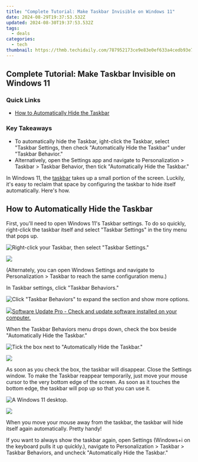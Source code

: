 ```yaml
---
title: "Complete Tutorial: Make Taskbar Invisible on Windows 11"
date: 2024-08-29T19:37:53.532Z
updated: 2024-08-30T19:37:53.532Z
tags:
  - deals
categories:
  - tech
thumbnail: https://thmb.techidaily.com/787952173ce9e83e0ef633a4cedb93e7fb52d657c7edd0112719c795b41928ba.jpg
---
```


## Complete Tutorial: Make Taskbar Invisible on Windows 11

### Quick Links

* [How to Automatically Hide the Taskbar](https://iphone-unlock.techidaily.com/in-2024-everything-you-need-to-know-about-unlocked-iphone-14-plus-drfone-by-drfone-ios/)

### Key Takeaways

* To automatically hide the Taskbar, ight-click the Taskbar, select "Taskbar Settings, then check "Automatically Hide the Taskbar" under "Taskbar Behavior."
* Alternatively, open the Settings app and navigate to Personalization > Taskbar > Taskbar Behavior, then tick "Automatically Hide the Taskbar."

 In Windows 11, the [taskbar](https://video-content-creator.techidaily.com/new-best-4k-proxy-video-editors-top-picks-for-smooth-editing-for-2024/) takes up a small portion of the screen. Luckily, it's easy to reclaim that space by configuring the taskbar to hide itself automatically. Here's how.

<!-- affiliate ads begin -->

<!-- affiliate ads end -->
##  How to Automatically Hide the Taskbar

 First, you'll need to open Windows 11's Taskbar settings. To do so quickly, right-click the taskbar itself and select "Taskbar Settings" in the tiny menu that pops up.

![Right-click your Taskbar, then select "Taskbar Settings."](https://static1.howtogeekimages.com/wordpress/wp-content/uploads/2023/11/taskbar-settings-windows-11.png) 

<!-- affiliate ads begin -->
<a href="https://shop.copernic.com/order/checkout.php?PRODS=41033091&QTY=1&AFFILIATE=108875&CART=1"><img src="https://secure.2checkout.com/images/merchant/8d30aa96e72440759f74bd2306c1fa3d/Copernic-2023-Affiliate-728x90-Advanced.png" border="0"></a>
<!-- affiliate ads end -->
 (Alternately, you can open Windows Settings and navigate to Personalization > Taskbar to reach the same configuration menu.)

 In Taskbar settings, click "Taskbar Behaviors."

![Click "Taskbar Behaviors" to expand the section and show more options.](https://static1.howtogeekimages.com/wordpress/wp-content/uploads/2023/11/taskbar-behaviour.png) 

<!-- affiliate ads begin -->
<a href="https://order.glarysoft.com/order/checkout.php?PRODS=4691139&QTY=1&AFFILIATE=108875&CART=1"><img src="https://secure.avangate.com/images/merchant/6734fa703f6633ab896eecbdfad8953a/products/SU-200-1.png" border="0">Software Update Pro - Check and update software installed on your computer. </a>
<!-- affiliate ads end -->
 When the Taskbar Behaviors menu drops down, check the box beside "Automatically Hide the Taskbar."

![Tick the box next to "Automatically Hide the Taskbar."](https://static1.howtogeekimages.com/wordpress/wp-content/uploads/2023/11/automatically-hidetaskbar.png) 

<!-- affiliate ads begin -->
<a href="https://store.bitdefender.com/affiliate.php?ACCOUNT=BITLATIN&AFFILIATE=108875&PATH=http%3A%2F%2Fwww.bitdefender.com%2Fbusiness%3FAFFILIATE%3D108875%26RESOURCE%3D30%2525%2BOff%2Ball%2BGravityZone%2BProducts"><img src="https://www.bitdefender.com/content/dam/bitdefender/business/campaign/1200X628.png" border="0"></a>
<!-- affiliate ads end -->
 As soon as you check the box, the taskbar will disappear. Close the Settings window. To make the Taskbar reappear temporarily, just move your mouse cursor to the very bottom edge of the screen. As soon as it touches the bottom edge, the taskbar will pop up so that you can use it.

![A Windows 11 desktop.](https://static1.howtogeekimages.com/wordpress/wp-content/uploads/2023/11/1440p.png) 

<!-- affiliate ads begin -->
<a href="https://shop.mondly.com/affiliate.php?ACCOUNT=ATISTUDI&AFFILIATE=108875&PATH=https%3A%2F%2Fwww.mondly.com%3FAFFILIATE%3D108875%26RESOURCE%3D%2BEducational%2B300x600%2B"><img src="https://secure.avangate.com/images/merchant/69c418c33ec2e1a4267fa9bb77fa1428/educational-300x600.gif" border="0"></a>
<!-- affiliate ads end -->
 When you move your mouse away from the taskbar, the taskbar will hide itself again automatically. Pretty handy!

 If you want to always show the taskbar again, open Settings (Windows+i on the keyboard pulls it up quickly.), navigate to Personalization > Taskbar > Taskbar Behaviors, and uncheck "Automatically Hide the Taskbar."

<ins class="adsbygoogle"
     style="display:block"
     data-ad-format="autorelaxed"
     data-ad-client="ca-pub-7571918770474297"
     data-ad-slot="1223367746"></ins>



<ins class="adsbygoogle"
     style="display:block"
     data-ad-client="ca-pub-7571918770474297"
     data-ad-slot="8358498916"
     data-ad-format="auto"
     data-full-width-responsive="true"></ins>


